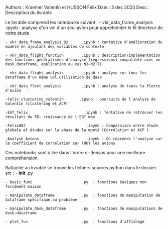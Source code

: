 Authors :  Kraemer Valentin et HUSSON Félix
Date   :  3 dec 2023
Desc   :  Description du livrable 


Le livrable comprend les notebooks suivant :
    - vkr_data_frame_analysis         .ipynb : analyse d'un vol d'un seul avion pour appréhender le fil directeur de notre étude

    - vkr_data_frame_analysis_02      .ipynb : tentative d'amélioration du modèle en ajoutant des variables de contexte

    - vkr_data_flight_function        .ipynb : description/implémentation des fonctions généralisées d'analyse (regressions) compatible avec un dask.dataframe, application au cas N1~N2+T1 

    - vkr_data_flight_analysis        .ipynb : analyse sur tous les dataframe d'un même vol,utilisation de dask

    - vkr_data_fleet_analysis         .ipynb : analyse de toute la flotte d'avion 

    -Felix_clustering_valentin       .ipynb : poursuite de l'analyse de Valentin (clustering et ACP) 
    
    -EGT_felix                         .ipynb : Tentative de retrouver les résultats du TD: croissance de l'EGT max 

    -Felix002                           .ipynb : Comparaison entre étude globale et études sur la phase de la monté (Corrélation et ACP )

    -Analyse_Avions                     .ipynb : On reprends l'analyse sur le coefficient de corrélation sur TOUT les avions

Ces notebooks sont à lire dans l'ordre ci-dessus pour une meilleure compréhension. 


Rattaché au livrable se trouve les fichiers sources python dans le dossier src :
    - __init__                        .py

    - basic_func                      .py  : fonctions basiques non forcément maison

    - manipulate_dataframe            .py  : fonctions de manipulation de dataframe spécifique au problème

    - manipulate_dask_dataframe       .py  : fonctions de manipulations de dask.dataframe

    - plot_fun                        .py  : fonctions d'affichage